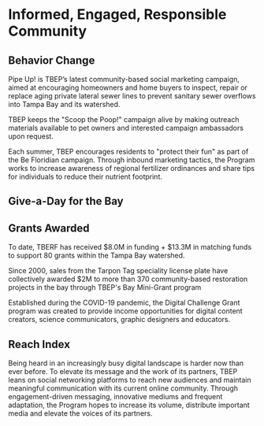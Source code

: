 # Informed, Engaged, Responsible Community

## Behavior Change 

Pipe Up! is TBEP’s latest community-based social marketing campaign, aimed at encouraging homeowners and home buyers to inspect, repair or replace aging private lateral sewer lines to prevent sanitary sewer overflows into Tampa Bay and its watershed. 

TBEP keeps the "Scoop the Poop!" campaign alive by making outreach materials available to pet owners and interested campaign ambassadors upon request.

Each summer, TBEP encourages residents to "protect their fun" as part of the Be Floridian campaign. Through inbound marketing tactics, the Program works to increase awareness of regional fertilizer ordinances and share tips for individuals to reduce their nutrient footprint.

## Give-a-Day for the Bay

## Grants Awarded

To date, TBERF has received $8.0M in funding + $13.3M in matching funds to support 80 grants within the Tampa Bay watershed.

Since 2000, sales from the Tarpon Tag speciality license plate have collectively awarded $2M to more than 370 community-based restoration projects in the bay through TBEP's Bay Mini-Grant program

Established during the COVID-19 pandemic, the Digital Challenge Grant program was created to provide income opportunities for digital content creators, science communicators, graphic designers and educators.

## Reach Index

Being heard in an increasingly busy digital landscape is harder now than ever before. To elevate its message and the work of its partners, TBEP leans on social networking platforms to reach new audiences and maintain meaningful communication with its current online community. Through engagement-driven messaging, innovative mediums and frequent adaptation, the Program hopes to increase its volume, distribute important media and elevate the voices of its partners.
